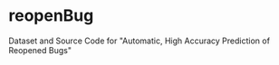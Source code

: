 reopenBug
=========

Dataset and Source Code for "Automatic, High Accuracy Prediction of Reopened Bugs"
